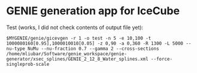 # GENIE generation app for IceCube

Test (works, I did not check contents of output file yet):
```
$MYGENIE/genie/gicevgen -r 1 -o test -n 5 -e 10,100 -t 1000080160[0.95],1000010010[0.05] -z 0,90 -a 0,360 -R 1300 -L 5000 --nu-type NuMu --nu-fraction 0.7 --gamma 2 --cross-sections /home/mliubar/Software/genie_workspace/genie-generator/xsec_splines/GENIE_2_12_8_Water_splines.xml --force-singleprob-scale
```